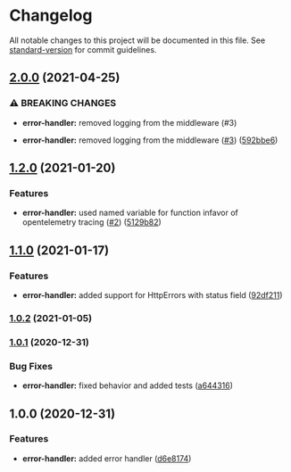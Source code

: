 # Changelog

All notable changes to this project will be documented in this file. See [standard-version](https://github.com/conventional-changelog/standard-version) for commit guidelines.

## [2.0.0](https://github.com/MapColonies/error-express-handler/compare/v1.2.0...v2.0.0) (2021-04-25)


### ⚠ BREAKING CHANGES

* **error-handler:** removed logging from the middleware (#3)

* **error-handler:** removed logging from the middleware ([#3](https://github.com/MapColonies/error-express-handler/issues/3)) ([592bbe6](https://github.com/MapColonies/error-express-handler/commit/592bbe6fe70af9c3d3e7c2359b5862291a9dc375))

## [1.2.0](https://github.com/MapColonies/error-express-handler/compare/v1.1.0...v1.2.0) (2021-01-20)


### Features

* **error-handler:** used named variable for function infavor of opentelemetry tracing ([#2](https://github.com/MapColonies/error-express-handler/issues/2)) ([5129b82](https://github.com/MapColonies/error-express-handler/commit/5129b82ba40192ec9615a8588f867d1737b8d0f4))

## [1.1.0](https://github.com/MapColonies/error-express-handler/compare/v1.0.2...v1.1.0) (2021-01-17)


### Features

* **error-handler:** added support for HttpErrors with status field ([92df211](https://github.com/MapColonies/error-express-handler/commit/92df211d7bff64b10b75e7afea0b54564afd8488))

### [1.0.2](https://github.com/MapColonies/error-express-handler/compare/v1.0.1...v1.0.2) (2021-01-05)

### [1.0.1](https://github.com/MapColonies/error-express-handler/compare/v1.0.0...v1.0.1) (2020-12-31)


### Bug Fixes

* **error-handler:** fixed behavior and added tests ([a644316](https://github.com/MapColonies/error-express-handler/commit/a644316d4460e24205da9cd4a657cd0161612841))

## 1.0.0 (2020-12-31)


### Features

* **error-handler:** added error handler ([d6e8174](https://github.com/MapColonies/error-express-handler/commit/d6e817425d70989c3787e249c877ade08555949a))
